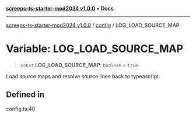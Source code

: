 [**screeps-ts-starter-mod2024 v1.0.0**](../../README.md) • **Docs**

***

[screeps-ts-starter-mod2024 v1.0.0](../../modules.md) / [config](../README.md) / LOG\_LOAD\_SOURCE\_MAP

# Variable: LOG\_LOAD\_SOURCE\_MAP

> `const` **LOG\_LOAD\_SOURCE\_MAP**: `boolean` = `true`

Load source maps and resolve source lines back to typeascript.

## Defined in

config.ts:40
